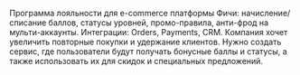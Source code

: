 Программа лояльности для e-commerce платформы
Фичи: начисление/списание баллов, статусы уровней, промо-правила, анти-фрод на мульти-аккаунты.
Интеграции: Orders, Payments, CRM.
Компания хочет увеличить повторные покупки и удержание клиентов. Нужно создать сервис, где пользователи будут получать бонусные баллы и статусы, а также использовать их для скидок и специальных предложений.
